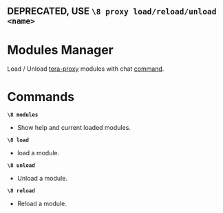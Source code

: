 ## DEPRECATED, USE `\8 proxy load/reload/unload <name>`

# Modules Manager

Load / Unload [tera-proxy](https://meishuu.github.io/tera-proxy) modules with chat [command](https://github.com/pinkipi/command).

# Commands

**`\8 modules`**

* Show help and current loaded modules.

**`\8 load`**

* load a module.

**`\8 unload`**

* Unload a module.

**`\8 reload`**

* Reload a module.
